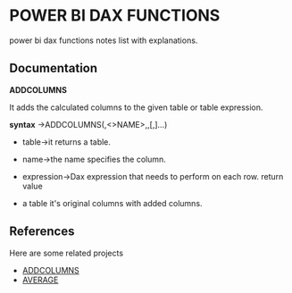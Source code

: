 
# POWER BI DAX FUNCTIONS

 power bi dax functions notes list with explanations.



## Documentation

**ADDCOLUMNS** 

It adds the calculated columns to the given table or table expression.

**syntax**    ->ADDCOLUMNS(<TABLE>,<>NAME>,<EXPRESSION>,[<NAME>,<EXPRESSION>]...)
- table->it returns a table.

- name->the name specifies the column.

- expression->Dax expression that needs to perform on each row.
return value

- a table it's original columns with added columns.

 

## References 

Here are some related projects

- [ADDCOLUMNS](https://www.tutorialspoint.com/dax_functions/dax_addcolumns_function.htm)
- [AVERAGE](https://www.tutorialspoint.com/dax_functions/dax_average_function.htm)

